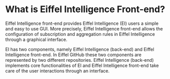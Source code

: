 # What is Eiffel Intelligence Front-end?

Eiffel Intelligence front-end provides Eiffel Intelligence (EI) users a simple
and easy to use GUI. More precisely, Eiffel Intelligence front-end allows the
configuration of subscription and aggregation rules in Eiffel Intelligence
through a graphical interface.

EI has two components, namely Eiffel Intelligence (back-end) and Eiffel
Intelligence front-end. In Eiffel GitHub these two components are represented by
two different repositories. Eiffel Intelligence (back-end) implements core
functionalities of EI and Eiffel Intelligence front-end take care of the user
interactions through an interface.
